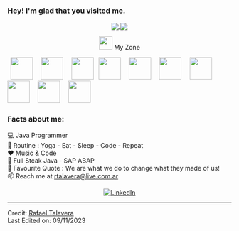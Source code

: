 ### Hey! I'm glad that you visited me.
<div align="center">
 <a href="https://github.com/RafaelTalavera">
  <img align="center" src="https://github-readme-stats.vercel.app/api?username=RafaelTalavera&theme=darcula&show_icons=true" />
</a>
<a href="https://github.com/RafaelTalavera">
  <img align="center" src="https://github-readme-streak-stats.herokuapp.com/?user=RafaelTalavera&theme=darcula" />
</a>
<br>
 
 <img src="https://media.giphy.com/media/iY8CRBdQXODJSCERIr/giphy.gif" width="30px">&nbsp;My Zone
 <br>
<p align="left">
  <code> <img height="50" src="https://www.vectorlogo.zone/logos/java/java-ar21.svg"> </code> 
  <code> <img height="50" src="https://encrypted-tbn0.gstatic.com/images?q=tbn:ANd9GcTVWlzmeJ6DAovGOhK-WfO_JyKgYrI4G5hCs9uhtXpmaQ&s"> </code>
  <code> <img height="50" src="https://www.vectorlogo.zone/logos/springio/springio-ar21.svg"></code>
  <code> <img height="50" src="https://www.vectorlogo.zone/logos/reactjs/reactjs-ar21.svg"> </code>
  <code> <img height="50" src="https://www.vectorlogo.zone/logos/nodejs/nodejs-ar21.svg"> </code>
  <code> <img height="50" src="https://www.vectorlogo.zone/logos/mongodb/mongodb-ar21.svg"> </code>
  <code> <img height="50" src="https://www.vectorlogo.zone/logos/json/json-ar21.svg"> </code>
  <code> <img height="50" src="https://www.vectorlogo.zone/logos/google_cloud/google_cloud-ar21.svg"> </code> 
  <code> <img height="50" src="https://www.vectorlogo.zone/logos/microsoft_azure/microsoft_azure-ar21.svg"> </code> 
  <code> <img height="50" src="https://www.vectorlogo.zone/logos/sap/sap-icon.svg"> </code> 
  </p>
 </div> 


### Facts about me:<br>

💻 Java Programmer<br>
🔄 Routine : Yoga - Eat - Sleep - Code - Repeat<br>
❤️ Music & Code<br>
📜 Full Stcak Java - SAP ABAP <br>
📝 Favourite Quote : We are what we do to change what they made of us!<br>
📫 Reach me at rtalavera@live.com.ar<br>


<div align="center">
<a href="https://www.linkedin.com/in/rafael-fernando-talavera-7b6b794a/" target="_blank"><img src="https://img.shields.io/badge/LinkedIn-%230077B5.svg?&style=flat-square&logo=linkedin&logoColor=white" alt="LinkedIn"></a>

</div>

------

Credit: [Rafael Talavera](https://github.com/RafaelTalavera) <br>
Last Edited on: 09/11/2023
